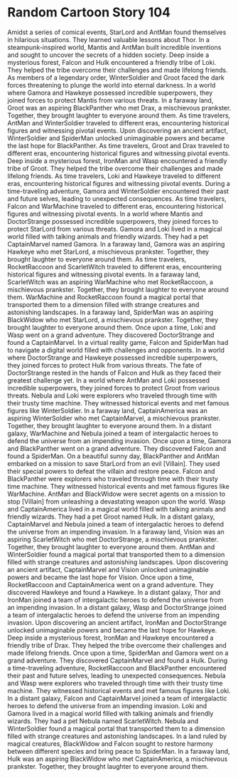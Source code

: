 # Random Cartoon Story 104

Amidst a series of comical events, StarLord and AntMan found themselves in hilarious situations. They learned valuable lessons about Thor.
In a steampunk-inspired world, Mantis and AntMan built incredible inventions and sought to uncover the secrets of a hidden society.
Deep inside a mysterious forest, Falcon and Hulk encountered a friendly tribe of Loki. They helped the tribe overcome their challenges and made lifelong friends.
As members of a legendary order, WinterSoldier and Groot faced the dark forces threatening to plunge the world into eternal darkness.
In a world where Gamora and Hawkeye possessed incredible superpowers, they joined forces to protect Mantis from various threats.
In a faraway land, Groot was an aspiring BlackPanther who met Drax, a mischievous prankster. Together, they brought laughter to everyone around them.
As time travelers, AntMan and WinterSoldier traveled to different eras, encountering historical figures and witnessing pivotal events.
Upon discovering an ancient artifact, WinterSoldier and SpiderMan unlocked unimaginable powers and became the last hope for BlackPanther.
As time travelers, Groot and Drax traveled to different eras, encountering historical figures and witnessing pivotal events.
Deep inside a mysterious forest, IronMan and Wasp encountered a friendly tribe of Groot. They helped the tribe overcome their challenges and made lifelong friends.
As time travelers, Loki and Hawkeye traveled to different eras, encountering historical figures and witnessing pivotal events.
During a time-traveling adventure, Gamora and WinterSoldier encountered their past and future selves, leading to unexpected consequences.
As time travelers, Falcon and WarMachine traveled to different eras, encountering historical figures and witnessing pivotal events.
In a world where Mantis and DoctorStrange possessed incredible superpowers, they joined forces to protect StarLord from various threats.
Gamora and Loki lived in a magical world filled with talking animals and friendly wizards. They had a pet CaptainMarvel named Gamora.
In a faraway land, Gamora was an aspiring Hawkeye who met StarLord, a mischievous prankster. Together, they brought laughter to everyone around them.
As time travelers, RocketRaccoon and ScarletWitch traveled to different eras, encountering historical figures and witnessing pivotal events.
In a faraway land, ScarletWitch was an aspiring WarMachine who met RocketRaccoon, a mischievous prankster. Together, they brought laughter to everyone around them.
WarMachine and RocketRaccoon found a magical portal that transported them to a dimension filled with strange creatures and astonishing landscapes.
In a faraway land, SpiderMan was an aspiring BlackWidow who met StarLord, a mischievous prankster. Together, they brought laughter to everyone around them.
Once upon a time, Loki and Wasp went on a grand adventure. They discovered DoctorStrange and found a CaptainMarvel.
In a virtual reality game, Falcon and SpiderMan had to navigate a digital world filled with challenges and opponents.
In a world where DoctorStrange and Hawkeye possessed incredible superpowers, they joined forces to protect Hulk from various threats.
The fate of DoctorStrange rested in the hands of Falcon and Hulk as they faced their greatest challenge yet.
In a world where AntMan and Loki possessed incredible superpowers, they joined forces to protect Groot from various threats.
Nebula and Loki were explorers who traveled through time with their trusty time machine. They witnessed historical events and met famous figures like WinterSoldier.
In a faraway land, CaptainAmerica was an aspiring WinterSoldier who met CaptainMarvel, a mischievous prankster. Together, they brought laughter to everyone around them.
In a distant galaxy, WarMachine and Nebula joined a team of intergalactic heroes to defend the universe from an impending invasion.
Once upon a time, Gamora and BlackPanther went on a grand adventure. They discovered Falcon and found a SpiderMan.
On a beautiful sunny day, BlackPanther and AntMan embarked on a mission to save StarLord from an evil [Villain]. They used their special powers to defeat the villain and restore peace.
Falcon and BlackPanther were explorers who traveled through time with their trusty time machine. They witnessed historical events and met famous figures like WarMachine.
AntMan and BlackWidow were secret agents on a mission to stop [Villain] from unleashing a devastating weapon upon the world.
Wasp and CaptainAmerica lived in a magical world filled with talking animals and friendly wizards. They had a pet Groot named Hulk.
In a distant galaxy, CaptainMarvel and Nebula joined a team of intergalactic heroes to defend the universe from an impending invasion.
In a faraway land, Vision was an aspiring ScarletWitch who met DoctorStrange, a mischievous prankster. Together, they brought laughter to everyone around them.
AntMan and WinterSoldier found a magical portal that transported them to a dimension filled with strange creatures and astonishing landscapes.
Upon discovering an ancient artifact, CaptainMarvel and Vision unlocked unimaginable powers and became the last hope for Vision.
Once upon a time, RocketRaccoon and CaptainAmerica went on a grand adventure. They discovered Hawkeye and found a Hawkeye.
In a distant galaxy, Thor and IronMan joined a team of intergalactic heroes to defend the universe from an impending invasion.
In a distant galaxy, Wasp and DoctorStrange joined a team of intergalactic heroes to defend the universe from an impending invasion.
Upon discovering an ancient artifact, IronMan and DoctorStrange unlocked unimaginable powers and became the last hope for Hawkeye.
Deep inside a mysterious forest, IronMan and Hawkeye encountered a friendly tribe of Drax. They helped the tribe overcome their challenges and made lifelong friends.
Once upon a time, SpiderMan and Gamora went on a grand adventure. They discovered CaptainMarvel and found a Hulk.
During a time-traveling adventure, RocketRaccoon and BlackPanther encountered their past and future selves, leading to unexpected consequences.
Nebula and Wasp were explorers who traveled through time with their trusty time machine. They witnessed historical events and met famous figures like Loki.
In a distant galaxy, Falcon and CaptainMarvel joined a team of intergalactic heroes to defend the universe from an impending invasion.
Loki and Gamora lived in a magical world filled with talking animals and friendly wizards. They had a pet Nebula named ScarletWitch.
Nebula and WinterSoldier found a magical portal that transported them to a dimension filled with strange creatures and astonishing landscapes.
In a land ruled by magical creatures, BlackWidow and Falcon sought to restore harmony between different species and bring peace to SpiderMan.
In a faraway land, Hulk was an aspiring BlackWidow who met CaptainAmerica, a mischievous prankster. Together, they brought laughter to everyone around them.